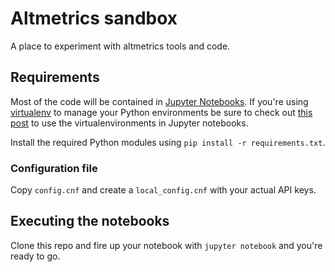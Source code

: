 # Altmetrics sandbox
A place to experiment with altmetrics tools and code.

## Requirements
Most of the code will be contained in [Jupyter Notebooks](http://jupyter.org/install.html). If you're using [virtualenv](https://virtualenv.pypa.io/en/stable) to manage your Python environments be sure to check out [this post](http://help.pythonanywhere.com/pages/IPythonNotebookVirtualenvs) to use the virtualenvironments in Jupyter notebooks.

Install the required Python modules using `pip install -r requirements.txt`.

### Configuration file
Copy `config.cnf` and create a `local_config.cnf` with your actual API keys.

## Executing the notebooks
Clone this repo and fire up your notebook with `jupyter notebook` and you're ready to go.

